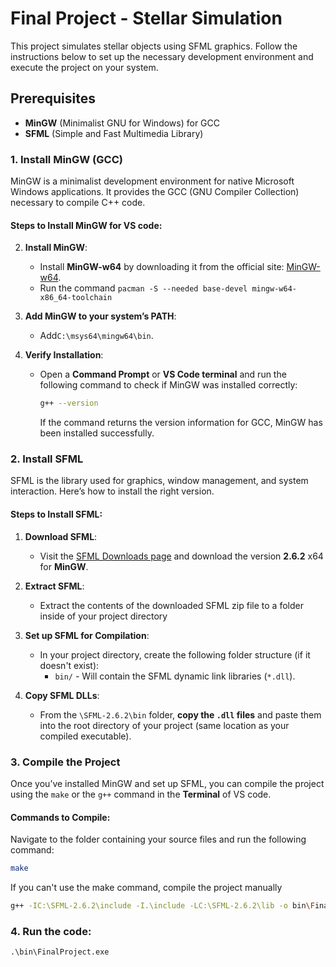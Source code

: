 # Final Project - Stellar Simulation

This project simulates stellar objects using SFML graphics. Follow the instructions below to set up the necessary development environment and execute the project on your system.

## Prerequisites

- **MinGW** (Minimalist GNU for Windows) for GCC
- **SFML** (Simple and Fast Multimedia Library)

### 1. Install MinGW (GCC)

MinGW is a minimalist development environment for native Microsoft Windows applications. It provides the GCC (GNU Compiler Collection) necessary to compile C++ code.

#### Steps to Install MinGW for VS code:

2. **Install MinGW**:
     - Install **MinGW-w64** by downloading it from the official site: [MinGW-w64](https://sourceforge.net/projects/mingw-w64/).
     - Run the command ` pacman -S --needed base-devel mingw-w64-x86_64-toolchain `

3. **Add MinGW to your system’s PATH**:
   - Add`C:\msys64\mingw64\bin`.

4. **Verify Installation**:
   - Open a **Command Prompt** or **VS Code terminal** and run the following command to check if MinGW was installed correctly:
     ```bash
     g++ --version
     ```
     If the command returns the version information for GCC, MinGW has been installed successfully.


### 2. Install SFML

SFML is the library used for graphics, window management, and system interaction. Here’s how to install the right version.

#### Steps to Install SFML:

1. **Download SFML**:
   - Visit the [SFML Downloads page](https://www.sfml-dev.org/download.php) and download the version **2.6.2** x64 for **MinGW**.
   
2. **Extract SFML**:
   - Extract the contents of the downloaded SFML zip file to a folder inside of your project directory

3. **Set up SFML for Compilation**:
   - In your project directory, create the following folder structure (if it doesn't exist):
     - `bin/` - Will contain the SFML dynamic link libraries (`*.dll`).

4. **Copy SFML DLLs**:
   - From the `\SFML-2.6.2\bin` folder, **copy the `.dll` files** and paste them into the root directory of your project (same location as your compiled executable).

### 3. Compile the Project

Once you’ve installed MinGW and set up SFML, you can compile the project using the  `make` or the `g++` command in the **Terminal** of VS code.

#### Commands to Compile:



Navigate to the folder containing your source files and run the following command:

```bash
make
```
If you can't use the make command, compile the project manually

```bash
g++ -IC:\SFML-2.6.2\include -I.\include -LC:\SFML-2.6.2\lib -o bin\FinalProject.exe .\src\Final-project.cpp .\src\StellarObject.cpp .\src\ArtificalObject.cpp .\src\SpaceObject.cpp .\src\legend.cpp .\src\simulation.cpp -lsfml-graphics -lsfml-window -lsfml-system
```


### 4. Run the code:

```.\bin\FinalProject.exe```


